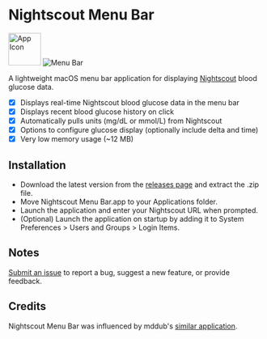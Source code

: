 # Nightscout Menu Bar

<img src="https://github.com/mpangburn/Nightscout-Menu-Bar/blob/master/NightscoutMenuBar/Assets.xcassets/AppIcon.appiconset/icon_128x128.png?raw=true" alt="App Icon" width="64"> <img src="https://github.com/mpangburn/Nightscout-Menu-Bar/blob/master/Screenshots/menu%20bar.png?raw=true" alt="Menu Bar">

A lightweight macOS menu bar application for displaying [Nightscout](http://www.nightscout.info) blood glucose data.

- [x] Displays real-time Nightscout blood glucose data in the menu bar
- [x] Displays recent blood glucose history on click
- [x] Automatically pulls units (mg/dL or mmol/L) from Nightscout
- [x] Options to configure glucose display (optionally include delta and time)
- [x] Very low memory usage (~12 MB)

## Installation
* Download the latest version from the [releases page](https://github.com/mpangburn/Nightscout-Menu-Bar/releases/tag/v1.0) and extract the .zip file.
* Move Nightscout Menu Bar.app to your Applications folder.
* Launch the application and enter your Nightscout URL when prompted.
* (Optional) Launch the application on startup by adding it to System Preferences > Users and Groups > Login Items.

## Notes
[Submit an issue](https://github.com/mpangburn/RayTracer/issues) to report a bug, suggest a new feature, or provide feedback.

## Credits
Nightscout Menu Bar was influenced by mddub's [similar application](https://github.com/mddub/nightscout-osx-menubar).



